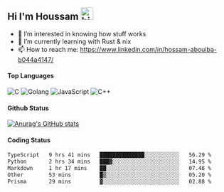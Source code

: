 ## Hi I'm Houssam <img src="https://user-images.githubusercontent.com/1303154/88677602-1635ba80-d120-11ea-84d8-d263ba5fc3c0.gif" width="28px" alt="hi">

- 👀 I’m interested in knowing how stuff works
- 🔭 I’m currently learning with Rust & nix
- 📫 How to reach me: https://www.linkedin.com/in/hossam-abouiba-b044a4147/

#### Top Languages

![C](https://img.shields.io/badge/c-%2300599C.svg?style=for-the-badge&logo=c&logoColor=white)
![Golang](https://img.shields.io/badge/go-blue?style=for-the-badge&logo=Goland)
![JavaScript](https://img.shields.io/badge/javascript-%23323330.svg?style=for-the-badge&logo=javascript&logoColor=%23F7DF1E)
![C++](https://img.shields.io/badge/C%2B%2B-blue?style=for-the-badge&logo=C%2B%2B)


#### Github Status
[![Anurag's GitHub stats](https://github-readme-stats.vercel.app/api?username=0xhoussam&theme=tokyonight)](https://github.com/anuraghazra/github-readme-stats)

#### Coding Status
<!--START_SECTION:waka-->

```txt
TypeScript   9 hrs 41 mins   ██████████████░░░░░░░░░░░   56.29 %
Python       2 hrs 34 mins   ███▓░░░░░░░░░░░░░░░░░░░░░   14.95 %
Markdown     1 hr 17 mins    ██░░░░░░░░░░░░░░░░░░░░░░░   07.48 %
Other        53 mins         █▒░░░░░░░░░░░░░░░░░░░░░░░   05.20 %
Prisma       29 mins         ▓░░░░░░░░░░░░░░░░░░░░░░░░   02.88 %
```

<!--END_SECTION:waka-->
